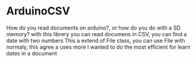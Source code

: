 # ArduinoCSV
How do you read documents on arduino?, or how do you do with a SD memory?
with this librery you can read documens in CSV, you can find a date with two numbers
This a extend of File class, you can use File with normaly, this agree a uses more
I wanted to do the most efficient for learn dates in a document
